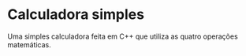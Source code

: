 # Calculadora simples



Uma simples calculadora feita em C++ que utiliza as quatro operações matemáticas.
